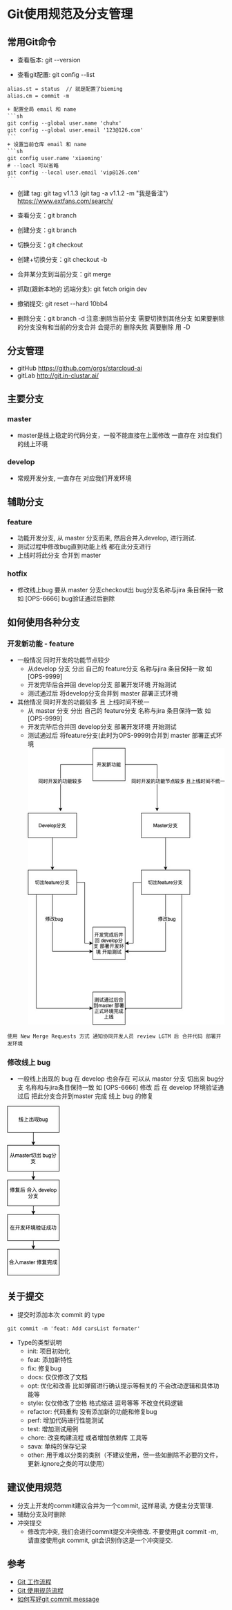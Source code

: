 # Git使用规范及分支管理

## 常用Git命令
+ 查看版本: git --version

+ 查看git配置: git config --list  
```
alias.st = status  // 就是配置了bieming
alias.cm = commit -m 
```
    + 配置全局 email 和 name
    ```sh
    git config --global user.name 'chuhx'
    git config --global user.email '123@126.com'
    ```
    + 设置当前仓库 email 和 name
    ```sh
    git config user.name 'xiaoming'
    # --loacl 可以省略
    git config --local user.email 'vip@126.com'
    ```
+ 创建 tag: git tag v1.1.3 (git tag -a v1.1.2 -m "我是备注")
https://www.extfans.com/search/

+ 查看分支：git branch

+ 创建分支：git branch <name>

+ 切换分支：git checkout <name>

+ 创建+切换分支：git checkout -b <name>

+ 合并某分支到当前分支：git merge <name>  

+ 抓取(跟新本地的 远端分支): git fetch origin dev

+ 撤销提交: git reset --hard 10bb4

+ 删除分支：git branch -d <name> 注意:删除当前分支 需要切换到其他分支   如果要删除的分支没有和当前的分支合并 会提示的 删除失败  真要删除 用 -D

## 分支管理

+ gitHub https://github.com/orgs/starcloud-ai
+ gitLab http://git.in-clustar.ai/
## 主要分支

### master 
+ master是线上稳定的代码分支，一般不能直接在上面修改 一直存在 对应我们的线上环境

### develop 
+ 常规开发分支, 一直存在 对应我们开发环境

## 辅助分支

### feature
+ 功能开发分支, 从 master 分支而来, 然后合并入develop, 进行测试.
+ 测试过程中修改bug直到功能上线 都在此分支进行 
+ 上线时将此分支 合并到 master
### hotfix
+ 修改线上bug 要从 master 分支checkout出 bug分支名称与jira 条目保持一致 如 [OPS-6666] bug验证通过后删除

## 如何使用各种分支

### 开发新功能 - feature
+ 一般情况 同时开发的功能节点较少
    - 从develop 分支 分出 自己的 feature分支 名称与jira 条目保持一致 如 [OPS-9999]
    - 开发完毕后合并回 develop分支 部署开发环境 开始测试
    - 测试通过后 将develop分支合并到 master 部署正式环境
+ 其他情况 同时开发的功能较多 且 上线时间不统一
    - 从 master 分支 分出 自己的 feature分支 名称与jira 条目保持一致 如 [OPS-9999]
    - 开发完毕后合并回 develop分支 部署开发环境 开始测试
    - 测试通过后 将feature分支(此时为OPS-9999)合并到 master 部署正式环境
![Image](./assets/dev-new-feater.jpg)

```
使用 New Merge Requests 方式 通知协同开发人员 review LGTM 后 合并代码 部署开发环境
```

### 修改线上 bug
+ 一般线上出现的 bug 在 develop 也会存在 可以从 master 分支 切出来 bug分支 名称和与jira条目保持一致 如 [OPS-6666] 修改 后 在 develop 环境验证通过后 把此分支合并到master 完成 线上 bug 的修复

![Image](./assets/fix-bug.jpg)

## 关于提交
+ 提交时添加本次 commit 的 type
```
git commit -m 'feat: Add carsList formater'
```
+ Type的类型说明
    - init: 项目初始化
    - feat: 添加新特性
    - fix: 修复bug
    - docs: 仅仅修改了文档
    - opt: 优化和改善 比如弹窗进行确认提示等相关的 不会改动逻辑和具体功能等
    - style: 仅仅修改了空格 格式缩进 逗号等等 不改变代码逻辑
    - refactor: 代码重构 没有添加新的功能和修复bug
    - perf: 增加代码进行性能测试
    - test: 增加测试用例
    - chore: 改变构建流程 或者增加依赖库 工具等
    - sava: 单纯的保存记录
    - other: 用于难以分类的类别（不建议使用，但一些如删除不必要的文件，更新.ignore之类的可以使用）



## 建议使用规范

+ 分支上开发的commit建议合并为一个commit, 这样易读, 方便主分支管理.
+ 辅助分支及时删除
+ 冲突提交
    + 修改完冲突, 我们会进行commit提交冲突修改. 不要使用git commit -m, 请直接使用git commit, git会识别你这是一个冲突提交.


## 参考
+ [Git 工作流程](http://www.ruanyifeng.com/blog/2015/12/git-workflow.html)
+ [Git 使用规范流程](http://www.ruanyifeng.com/blog/2015/08/git-use-process.html)
+ [如何写好git commit message](https://www.cnblogs.com/deng-cc/p/6322122.html)


    